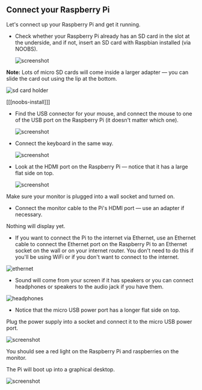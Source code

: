 ## Connect your Raspberry Pi

Let's connect up your Raspberry Pi and get it running.

+ Check whether your Raspberry Pi already has an SD card in the slot at the underside, and if not, insert an SD card with Raspbian installed (via NOOBS).
    
    ![screenshot](images/pi-sd.png)

**Note:** Lots of micro SD cards will come inside a larger adapter — you can slide the card out using the lip at the bottom.

![sd card holder](images/sd-card-holder.png)

[[[noobs-install]]]

+ Find the USB connector for your mouse, and connect the mouse to one of the USB port on the Raspberry Pi (it doesn't matter which one).
    
    ![screenshot](images/pi-mouse.png)

+ Connect the keyboard in the same way.
    
    ![screenshot](images/pi-keyboard.png)

+ Look at the HDMI port on the Raspberry Pi — notice that it has a large flat side on top.
    
    ![screenshot](images/pi-hdmi.png)

Make sure your monitor is plugged into a wall socket and turned on.

+ Connect the monitor cable to the Pi's HDMI port — use an adapter if necessary.

Nothing will display yet.

+ If you want to connect the Pi to the internet via Ethernet, use an Ethernet cable to connect the Ethernet port on the Raspberry Pi to an Ethernet socket on the wall or on your internet router. You don't need to do this if you'll be using WiFi or if you don't want to connect to the internet.

![ethernet](images/pi-ethernet.png)

+ Sound will come from your screen if it has speakers or you can connect headphones or speakers to the audio jack if you have them.

![headphones](images/pi-headphones.png)

+ Notice that the micro USB power port has a longer flat side on top.

Plug the power supply into a socket and connect it to the micro USB power port.

![screenshot](images/pi-power.png)

You should see a red light on the Raspberry Pi and raspberries on the monitor.

The Pi will boot up into a graphical desktop.

![screenshot](images/pi-desktop.png)